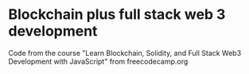 # Blockchain plus full stack web 3 development
 Code from the course "Learn Blockchain, Solidity, and Full Stack Web3 Development with JavaScript" from freecodecamp.org
